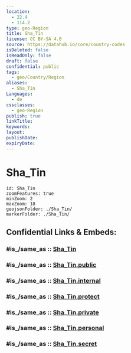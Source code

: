 ```yaml
---
location:
  - 22.4
  - 114.2
type: geo-Region
title: Sha_Tin
license: CC BY-SA 4.0
source: https://datahub.io/core/country-codes
isDeleted: false
isReadOnly: false
draft: false
confidential: public
tags:
  - geo/Country/Region
aliases:
  - Sha_Tin
Languages:
  - de
cssclasses:
  - geo-Region
publish: true
linkTitle:
keywords:
layout:
publishDate:
expiryDate:
---
```


# Sha_Tin

```leaflet
id: Sha_Tin
zoomFeatures: true 
minZoom: 2 
maxZoom: 18
geojsonFolder: ./Sha_Tin/
markerFolder: ./Sha_Tin/
```


## Confidential Links & Embeds: 

### #is_/same_as :: [Sha_Tin](/_Standards/Earth/Continent/Asia/Asia~East/China/Hong_Kong/Counties/Sha_Tin.md) 

### #is_/same_as :: [Sha_Tin.public](/_public/Earth/Continent/Asia/Asia~East/China/Hong_Kong/Counties/Sha_Tin.public.md) 

### #is_/same_as :: [Sha_Tin.internal](/_internal/Earth/Continent/Asia/Asia~East/China/Hong_Kong/Counties/Sha_Tin.internal.md) 

### #is_/same_as :: [Sha_Tin.protect](/_protect/Earth/Continent/Asia/Asia~East/China/Hong_Kong/Counties/Sha_Tin.protect.md) 

### #is_/same_as :: [Sha_Tin.private](/_private/Earth/Continent/Asia/Asia~East/China/Hong_Kong/Counties/Sha_Tin.private.md) 

### #is_/same_as :: [Sha_Tin.personal](/_personal/Earth/Continent/Asia/Asia~East/China/Hong_Kong/Counties/Sha_Tin.personal.md) 

### #is_/same_as :: [Sha_Tin.secret](/_secret/Earth/Continent/Asia/Asia~East/China/Hong_Kong/Counties/Sha_Tin.secret.md)

